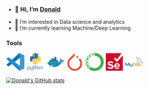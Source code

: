 - <h3>👋 Hi, I’m <a href="https://www.donald-barclay.com">Donald</a></h3>
- 👀 I’m interested in Data science and analytics
- 🌱 I’m currently learning Machine/Deep Learning

<h3>Tools</h3>

<img src="https://github.com/devicons/devicon/blob/master/icons/vscode/vscode-original.svg" alt="VSCode" width="50" height="50" />
<img src="https://raw.githubusercontent.com/devicons/devicon/master/icons/python/python-original-wordmark.svg" alt="python" width="50" height="50" />
<img src="https://raw.githubusercontent.com/devicons/devicon/master/icons/docker/docker-original.svg" alt="Docker" width="50" height="50" />
<img src="https://github.com/devicons/devicon/blob/master/icons/pytorch/pytorch-original.svg" alt="Pytorch" width="50" height="50" />
<img src="https://github.com/devicons/devicon/blob/master/icons/anaconda/anaconda-original.svg" alt="Tensorflow" width="50" height="50" />
<img src="https://github.com/devicons/devicon/blob/master/icons/selenium/selenium-original.svg" alt="Selenium" width="50" height="50" />
<img src="https://raw.githubusercontent.com/devicons/devicon/master/icons/mysql/mysql-original-wordmark.svg" alt="mysql" width="50" height="50" />


[![Donald's GitHub stats](https://github-readme-stats.vercel.app/api?username=DonaldB89)](https://github.com/anuraghazra/github-readme-stats)


<!---
DonaldB89/DonaldB89 is a ✨ special ✨ repository because its `README.md` (this file) appears on your GitHub profile.
You can click the Preview link to take a look at your changes.
--->
